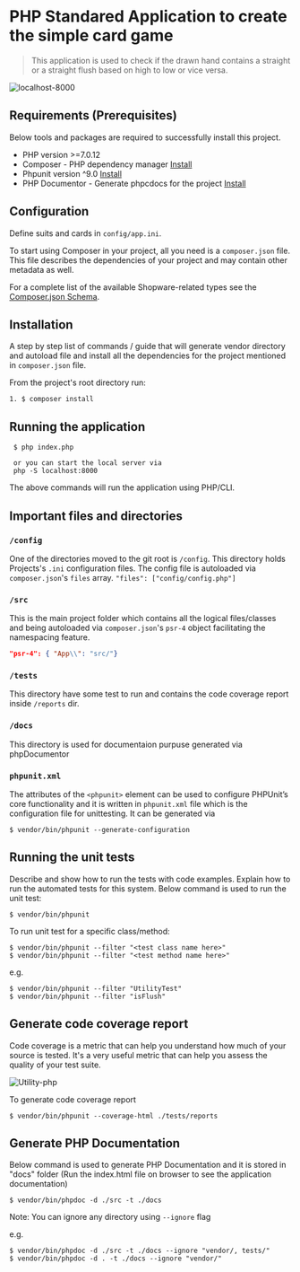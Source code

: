 # PHP Standared Application to create the simple card game

> This application is used to check if the drawn hand contains a straight or a straight flush based on high to low or vice versa.

![localhost-8000](https://user-images.githubusercontent.com/18226897/217870935-b6d23455-6d4f-4738-a762-6367e27c5537.png)

## Requirements (Prerequisites)

Below tools and packages are required to successfully install this project.

- PHP version >=7.0.12
- Composer - PHP dependency manager [Install](https://getcomposer.org/doc/00-intro.md)
- Phpunit version ^9.0 [Install](https://phpunit.de/getting-started/phpunit-9.html)
- PHP Documentor - Generate phpcdocs for the project [Install](https://www.phpdoc.org/)

## Configuration

Define suits and cards in `config/app.ini`.

To start using Composer in your project, all you need is a `composer.json` file. This file describes the dependencies of your project and may contain other metadata as well.

For a complete list of the available Shopware-related types see the [Composer.json Schema](https://getcomposer.org/doc/04-schema.md).

## Installation

A step by step list of commands / guide that will generate vendor directory and autoload file and install all the dependencies for the project mentioned in `composer.json` file.

From the project's root directory run:

    1. $ composer install

## Running the application

     $ php index.php

     or you can start the local server via
     php -S localhost:8000

The above commands will run the application using PHP/CLI.

## Important files and directories

### `/config`

One of the directories moved to the git root is `/config`. This directory holds Projects's `.ini` configuration files. The config file is autoloaded via `composer.json`'s `files` array.
`"files": ["config/config.php"]`

### `/src`

This is the main project folder which contains all the logical files/classes and being autoloaded via `composer.json`'s `psr-4` object facilitating the namespacing feature.

```json
"psr-4": { "App\\": "src/"}
```

### `/tests`

This directory have some test to run and contains the code coverage report inside `/reports` dir.

### `/docs`

This directory is used for documentaion purpuse generated via phpDocumentor

### `phpunit.xml`

The attributes of the `<phpunit>` element can be used to configure PHPUnit’s core functionality and it is written
in `phpunit.xml` file which is the configuration file for unittesting. It can be generated via

    $ vendor/bin/phpunit --generate-configuration

## Running the unit tests

Describe and show how to run the tests with code examples. Explain how to run the automated tests for this system. Below command is used to run the unit test:

    $ vendor/bin/phpunit

To run unit test for a specific class/method:

    $ vendor/bin/phpunit --filter "<test class name here>"
    $ vendor/bin/phpunit --filter "<test method name here>"

e.g.

    $ vendor/bin/phpunit --filter "UtilityTest"
    $ vendor/bin/phpunit --filter "isFlush"

## Generate code coverage report

Code coverage is a metric that can help you understand how much of your source is tested. It's a very useful metric that can help you assess the quality of your test suite.

![Utility-php](https://user-images.githubusercontent.com/18226897/217869334-01321319-f88c-4ff3-b7e1-c394b8251ed0.png)

To generate code coverage report

    $ vendor/bin/phpunit --coverage-html ./tests/reports

## Generate PHP Documentation

Below command is used to generate PHP Documentation and it is stored in "docs" folder (Run the index.html file on browser to see the application documentation)

    $ vendor/bin/phpdoc -d ./src -t ./docs

Note: You can ignore any directory using `--ignore` flag

e.g.

    $ vendor/bin/phpdoc -d ./src -t ./docs --ignore "vendor/, tests/"
    $ vendor/bin/phpdoc -d . -t ./docs --ignore "vendor/"
